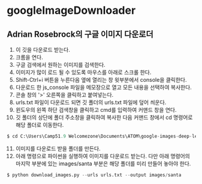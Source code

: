 # googleImageDownloader

## Adrian Rosebrock의 구글 이미지 다운로더  
1. 이 깃을 다운로드 받는다.  
2. 크롬을 연다.  
3. 구글 검색에서 원하는 이미지를 검색한다.  
4. 이미지가 많이 로드 될 수 있도록 마우스를 아래로 스크롤 한다.  
5. Shift-Ctrl+i 버튼을 누른다음 옆에 열리는 창 윗부분에서 console을 클릭한다.  
6. 다운로드 한 js_console 파일을 메모장으로 열고 모든 내용을 선택하여 복사한다.  
7. 콘솔 창의 '>' 오른쪽을 클릭하고 붙여넣는다.  
8. urls.txt 파일이 다운로드 되면 깃 폴더의 urls.txt 파일에 덮어 씌운다.  
9. 윈도우의 왼쪽 하단 검색창을 클릭하고 cmd를 입력하여 커맨드 창을 연다.  
10. 깃 폴더의 상단에 폴더 주소창을 클릭하여 복사한 다음 커맨드 창에서 cd 명령어로 해당 폴더로 이동한다.  
```python 
$ cd C:\Users\Camp51.9 Welcomezone\Documents\ATOM\google-images-deep-learning 
```
11. 이미지를 다운로드 받을 폴더를 만든다.  
12. 아래 명령으로 파이썬을 실행하여 이미지를 다운로드 받는다. 다만 아래 명령어의 마지막 부분에 있는 images/santa 부분은 해당 폴더를 미리 만들어 놓아야 한다.    
```python 
$ python download_images.py --urls urls.txt --output images/santa
```
